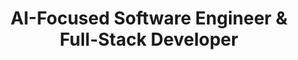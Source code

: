 ---
name: "Muhammad Abdullah Khan"
title: "AI-Focused Software Engineer & Full-Stack Developer"
bio: "AI-Focused Software Engineer & Full-Stack Developer specializing in emotion-aware systems, conversational AI, and scalable web applications. Creator of 24+ open-source projects with 100% ★5 freelance record."
availability_status: "Available for new opportunities"
profile_image: "/images/muhammad-profile.jpg"
resume: "/files/Muhammad_Abdullah_Khan_Resume.pdf"
github: "https://github.com/MuhammadKhan148"
linkedin: "https://linkedin.com/in/yourprofile"
email: "muhammad.mak252@gmail.com"
experience:
  - title: "Freelance Full-Stack & AI Developer"
    company: "Fiverr"
    duration: "Jan 2018 – Present"
    location: "Remote"
    description: "Built production-grade web & mobile apps (MERN, Flutter/Firebase) for global clients. Integrated sentiment-analysis pipelines and custom recommenders, boosting engagement ≈35%."
    achievements:
      - "Completed 60+ contracts with zero revisions on 80% of orders"
      - "Applied research-style A/B testing and model benchmarks"
      - "Built emotion-aware systems adopted by two client startups"
  - title: "Lab Demonstrator"
    company: "Programming Fundamentals (PF), FAST-NUCES"
    duration: "Feb 2024 – Present"
    location: "Islamabad, Pakistan"
    description: "Lead weekly C/C++ lab sessions (~120 first-year students); design and grade assignments & quizzes."
    achievements:
      - "Built automated grading script cutting marking time by 40%"
      - "Improved feedback consistency across all students"
      - "Mentored students in coding fundamentals and best practices"
skills:
  ai_ml:
    - "Python"
    - "TensorFlow"
    - "PyTorch"
    - "Scikit-learn"
    - "Pandas"
    - "NumPy"
    - "OpenCV"
    - "Hugging Face"
    - "Sentiment Analysis"
    - "Natural Language Processing"
    - "Computer Vision"
    - "Deep Learning"
    - "Recommender Systems"
    - "Machine Learning"
    - "Data Science"
    - "Neural Networks"
    - "GPT Integration"
    - "LangChain"
  frontend:
    - "React"
    - "Next.js"
    - "Vue.js"
    - "JavaScript/TypeScript"
    - "HTML5/CSS3"
    - "Tailwind CSS"
    - "Material-UI"
    - "Bootstrap"
    - "SCSS/SASS"
    - "Flutter"
    - "React Native"
    - "PWA"
    - "Responsive Design"
    - "Webpack"
    - "Vite"
  backend:
    - "Node.js"
    - "Express.js"
    - "Python Flask"
    - "Django"
    - "FastAPI"
    - "MongoDB"
    - "PostgreSQL"
    - "MySQL"
    - "Redis"
    - "Firebase"
    - "Supabase"
    - "REST APIs"
    - "GraphQL"
    - "Socket.io"
    - "JWT Authentication"
    - "Prisma ORM"
    - "Mongoose"
  devops_cloud:
    - "Docker"
    - "Kubernetes"
    - "GitHub Actions"
    - "GitLab CI"
    - "AWS (EC2, S3, Lambda)"
    - "Google Cloud Platform"
    - "Netlify"
    - "Vercel"
    - "Heroku"
    - "CI/CD"
    - "Git"
    - "Linux/Ubuntu"
    - "Nginx"
    - "PM2"
  tools_other:
    - "VS Code"
    - "Git"
    - "Postman"
    - "Figma"
    - "Photoshop"
    - "Jupyter Notebooks"
    - "Google Colab"
    - "Slack"
    - "Jira"
    - "Trello"
    - "Chrome DevTools"
    - "Jest"
    - "Cypress"
    - "ESLint"
    - "Prettier"
stats:
  projects: "24+"
  rating: "100%"
  specialty: "AI/ML Specialist"
  type: "Full-Stack Developer"
  approach: "Research-Oriented"
  quality: "Clean Code"
  role: "Lab Demonstrator"
achievements:
  open_source: "24 public repositories with flagship AIMovieRecommender ⭐150+"
  competitions: "1st Place – FAST Marathon; Winner – Twin-City Swimming; Finalist – National Critical-Thinking Tournament"
  innovation: "Emotion-aware UX adopted by two client startups"
--- 